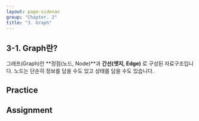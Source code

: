 ```yaml
---
layout: page-sidenav
group: "Chapter. 2"
title: "3. Graph"
---
```


## 3-1. Graph란?

그래프(Graph)란 **정점(노드, Node)**과 **간선(엣지, Edge)** 로 구성된 자료구조입니다. 노드는 단순히 정보를 담을 수도 있고 상태를 담을 수도 있습니다. 

## Practice

## Assignment